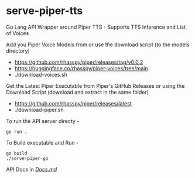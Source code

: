 # serve-piper-tts
Go Lang API Wrapper around Piper TTS - Supports TTS Inference and List of Voices

Add you Piper Voice Models from or use the download script (to the models directory)

- https://github.com/rhasspy/piper/releases/tag/v0.0.2
- https://huggingface.co/rhasspy/piper-voices/tree/main
- ./download-voices.sh


Get the Latest Piper Executable from Piper's GitHub Releases or using the Download Script (download and extract in the same folder)

- https://github.com/rhasspy/piper/releases/latest
- ./download-piper.sh


To run the API server directy - 
```
go run .
```

To Build executable and Run - 
```
go build
./serve-piper-go
```

API Docs in *[Docs.md](Docs.md)*
